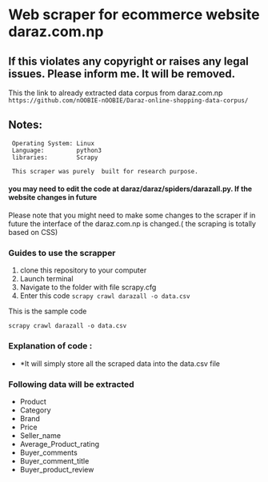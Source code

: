 # Web scraper for ecommerce website daraz.com.np

 
## If this violates any copyright or raises any legal issues. Please inform me. It will be removed.

This the link to already extracted data corpus from daraz.com.np
`https://github.com/nOOBIE-nOOBIE/Daraz-online-shopping-data-corpus/`


## Notes:
     Operating System: Linux
     Language:         python3
     libraries:        Scrapy 

     This scraper was purely  built for research purpose. 


#### you may need to edit the code at daraz/daraz/spiders/darazall.py. If the website changes in future


Please note that you might need to make some changes to the scraper 
if in future the interface of the daraz.com.np is 
changed.( the scraping is totally based on CSS)

### Guides to use the scrapper
 1. clone this repository to your computer
 2. Launch terminal
 3. Navigate to the folder with file scrapy.cfg
 4. Enter this code
 `scrapy crawl darazall -o data.csv`

 This is the sample code

 `scrapy crawl darazall -o data.csv`

 ### Explanation of code :  
   *  *It will simply store all the scraped data into the data.csv file
 
### Following data will be extracted
  * Product
 * Category
 * Brand
 * Price 
 * Seller_name 
 * Average_Product_rating
 * Buyer_comments
 * Buyer_comment_title
 * Buyer_product_review
